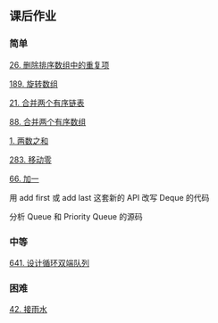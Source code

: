<h2 id="overview">课后作业</h2>

<h3 id="philosophy">简单</h3>

[26. 删除排序数组中的重复项](https://github.com/EncodedStar/algorithm006-class02/blob/master/Week_01/G20200343030428/LeetCode_26_428.cpp)

[189. 旋转数组](https://github.com/EncodedStar/algorithm006-class02/blob/master/Week_01/G20200343030428/LeetCode_189_428.cpp)

[21. 合并两个有序链表](https://github.com/EncodedStar/algorithm006-class02/blob/master/Week_01/G20200343030428/LeetCode_21_428.cpp)

[88. 合并两个有序数组](https://github.com/EncodedStar/algorithm006-class02/blob/master/Week_01/G20200343030428/LeetCode_88_428.cpp)

[1. 两数之和](https://github.com/EncodedStar/algorithm006-class02/blob/master/Week_01/G20200343030428/LeetCode_1_428.cpp)

[283. 移动零](https://github.com/EncodedStar/algorithm006-class02/blob/master/Week_01/G20200343030428/LeetCode_283_428.cpp)

[66. 加一](https://github.com/EncodedStar/algorithm006-class02/blob/master/Week_01/G20200343030428/LeedCode_66_428.cpp)

用 add first 或 add last 这套新的 API 改写 Deque 的代码

分析 Queue 和 Priority Queue 的源码

<h3 id="philosophy">中等</h3>

[641. 设计循环双端队列](https://github.com/EncodedStar/algorithm006-class02/blob/master/Week_01/G20200343030428/LeetCode_641_428.cpp)

<h3 id="philosophy">困难</h3>

[42. 接雨水](https://github.com/EncodedStar/algorithm006-class02/blob/master/Week_01/G20200343030428/LeetCode_42_428.cpp)

